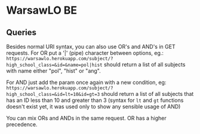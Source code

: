 # WarsawLO BE

## Queries
Besides normal URI syntax, you can also use OR's and AND's in GET requests.
For OR put a '|' (pipe) character between options, eg.:
```https://warsawlo.herokuapp.com/subject/?high_school_class=&id=&name=pol|hist```
should return a list of all subjects with name either "pol", "hist" or "ang".

For AND just add the param once again with a new condition, eg:
```https://warsawlo.herokuapp.com/subject/?high_school_class=&id=lt=10&id=gt=3```
should return a list of all subjects that has an ID less than 10 and greater than 3 
(syntax for ```lt``` and ```gt``` functions doesn't exist yet, it was used only to show any sensible usage of AND)

You can mix ORs and ANDs in the same request. OR has a higher precedence.